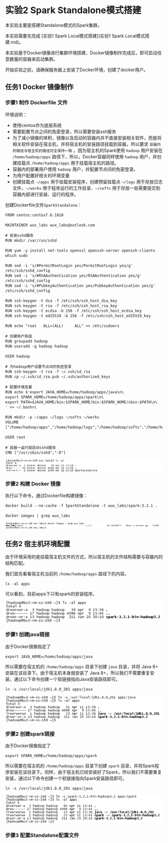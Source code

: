 # 实验2 Spark Standalone模式搭建

本实验主要是搭建Standalone模式的Spark集群。

本实验需要先完成 [实验1 Spark Local模式搭建](实验1 Spark Local模式搭建.md)。

本实验基于Docker镜像进行集群环境搭建，Docker镜像制作完成后，即可启动任意数量的容器来启动集群。

开始实验之前，请确保服务器上安装了Docker环境，创建了docker用户。

## 任务1 Docker 镜像制作

### 步骤1 制作 Dockerfile 文件

环境说明：

* 使用centos作为底层系统
* 需要配置节点之间的免密登录，所以需要安装ssh服务
* 为了减小镜像的体积，镜像以及启动的容器内并不直接安装相关软件，而是将相关软件安装在宿主机，并将宿主机的安装路径挂载到容器，所以要求 `容器内的路径与宿主机的路径完全保持一致` 。因为宿主机的Spark使用 `hadoop` 用户安装在 `/home/hadoop/apps` 路径下，所以，Docker容器同样使用 `hadoop` 用户，并创建挂载点 `/home/hadoop/apps` 用于挂载宿主机的路径。
* 容器内的部署用户使用 `hadoop` 用户，并配置节点间的免密登录。
* 为用户配置好相关的环境变量
* 创建挂载点 `~/apps` 用于挂载安装程序，创建预留挂载点 `~/logs` 用于存放日志文件、`~/works` 用于程序运行的工作目录、`~/softs` 用于存放一些需要提交到容器内部进行安装、运行的程序。

创建Dockerfile文件`SparkStandalone`：

```
FROM centos:centos7.6.1810

MAINTAINER wux_labs wux_labs@outlook.com

# 安装sshd服务
RUN mkdir /var/run/sshd

RUN yum -y install net-tools openssl openssh-server openssh-clients which sudo

RUN sed -i 's/#PermitRootLogin yes/PermitRootLogin yes/g' /etc/ssh/sshd_config
RUN sed -i 's/#RSAAuthentication yes/RSAAuthentication yes/g' /etc/ssh/sshd_config
RUN sed -i 's/#PubkeyAuthentication yes/PubkeyAuthentication yes/g' /etc/ssh/sshd_config

RUN ssh-keygen -t dsa -f /etc/ssh/ssh_host_dsa_key
RUN ssh-keygen -t rsa -f /etc/ssh/ssh_host_rsa_key
RUN ssh-keygen -t ecdsa -b 256 -f /etc/ssh/ssh_host_ecdsa_key
RUN ssh-keygen -t ed25519 -b 256 -f /etc/ssh/ssh_host_ed25519_key

RUN echo "root   ALL=(ALL)     ALL" >> /etc/sudoers

# 创建用户和组
RUN groupadd hadoop
RUN useradd -g hadoop hadoop

USER hadoop

# 为hadoop用户设置节点间的免密登录
RUN ssh-keygen -t rsa -f ~/.ssh/id_rsa
RUN cp ~/.ssh/id_rsa.pub ~/.ssh/authorized_keys

# 配置环境变量
RUN echo $'export JAVA_HOME=/home/hadoop/apps/java\n\
export SPARK_HOME=/home/hadoop/apps/spark\n\
export PATH=$JAVA_HOME/bin:$SPARK_HOME/bin:$SPARK_HOME/sbin:$PATH\n\
' >> ~/.bashrc

RUN mkdir -p ~/apps ~/logs ~/softs ~/works
VOLUME ["/home/hadoop/apps","/home/hadoop/logs","/home/hadoop/softs","/home/hadoop/works"]

USER root

# 容器一运行就启动sshd服务
CMD ["/usr/sbin/sshd","-D"]
```

![image-20220411232406233](images/image-20220411232406233.png)

### 步骤2 构建 Docker 镜像

执行以下命令，通过Dockerfile构建镜像：

```
docker build --no-cache -f SparkStandalone -t wux_labs/spark:3.2.1 .

docker images | grep wux_labs
```

![image-20220411232521343](images/image-20220411232521343.png)

## 任务2 宿主机环境配置

由于环境采用的是挂载宿主机文件的方式，所以宿主机的文件结构需要与容器内的结构匹配。

我们首先看看宿主机当前的 `/home/hadoop/apps` 路径下的内容。

```
ls -al apps
```

可以看到，目前apps下只有spark的安装程序。

![image-20220411233211070](images/image-20220411233211070.png)



### 步骤1 创建java链接

由于Docker镜像指定了

```
export JAVA_HOME=/home/hadoop/apps/java
```

所以需要在宿主机的 `/home/hadoop/apps` 目录下创建 `java` 目录，并将 Java 8+ 安装在该目录下。由于宿主机本身就安装了 Java 8+，所以我们不需要重复安装，通过以下命令创建一个软链接指向Java安装路径即可。

```
ln -s /usr/local/jdk1.8.0_201 apps/java
```

![image-20220411233723751](images/image-20220411233723751.png)

### 步骤2 创建spark链接

由于Docker镜像指定了

```
export SPARK_HOME=/home/hadoop/apps/spark
```

所以需要在宿主机的 `/home/hadoop/apps` 目录下创建 `spark` 目录，并将Spark程序安装在该目录下。同样，由于宿主机已经安装好了Spark，所以我们不需要重复安装，通过以下命令创建一个软链接指向Spark安装路径即可。

```
ln -s /usr/local/jdk1.8.0_201 apps/java
```

![image-20220411234157327](images/image-20220411234157327.png)

### 步骤3 配置Standalone配置文件


